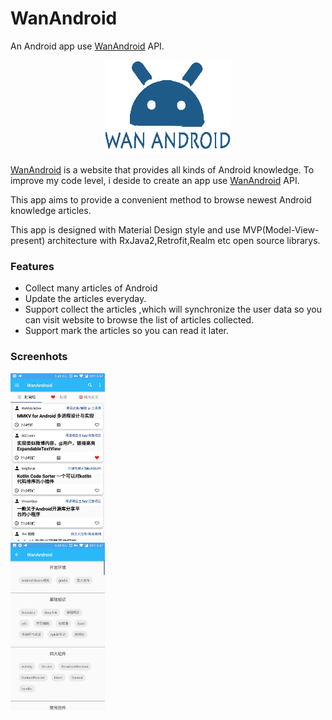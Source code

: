 # WanAndroid

An  Android app use [WanAndroid](http://www.wanandroid.com/navi) API.

<div align=center><img src=https://raw.githubusercontent.com/reply-1988/img/master/img/logo.png width="200" height="150"></div>

[WanAndroid](http://www.wanandroid.com/navi) is a website that provides all kinds of Android knowledge.
To improve my code level, i deside to create an app use [WanAndroid](http://www.wanandroid.com/navi) API.

This app aims to provide a convenient method to browse newest Android knowledge articles.

This app is designed with Material Design style and use MVP(Model-View-present) architecture with RxJava2,Retrofit,Realm etc open source librarys.

 ### Features
 + Collect many articles of Android
 + Update the articles everyday.
 + Support collect the articles ,which will synchronize the user data so you can visit website to browse the list of articles collected.
 + Support mark the articles so you can read it later.
 
 ### Screenhots
 <div><img src=https://raw.githubusercontent.com/reply-1988/img/master/img/%E5%BE%AE%E4%BF%A1%E5%9B%BE%E7%89%87_20180926175840.jpg height = 30% width = 30%></div>
 <div><img src=https://raw.githubusercontent.com/reply-1988/img/master/img/%E5%BE%AE%E4%BF%A1%E5%9B%BE%E7%89%87_20180926175852.jpg height = 30% width = 30%></div>



